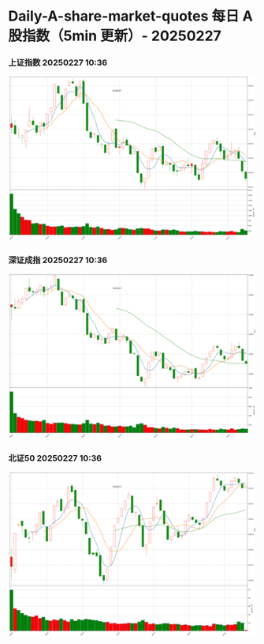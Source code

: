 
# Daily-A-share-market-quotes 每日 A 股指数（5min 更新）- 20250227

### 上证指数 20250227 10:36
![](./fig/2025/2/20250227-sh000001.png)

### 深证成指 20250227 10:36
![](./fig/2025/2/20250227-sz399001.png)

### 北证50 20250227 10:36
![](./fig/2025/2/20250227-bj899050.png)
